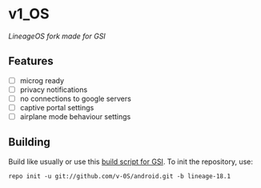 v1_OS 
===========
_LineageOS fork made for GSI_


Features
-----------------
- [ ] microg ready
- [ ] privacy notifications
- [ ] no connections to google servers
- [ ] captive portal settings
- [ ] airplane mode behaviour settings

Building
------------------
Build like usually or use this [build script for GSI](https://github.com/AndyCGYan/lineage_build_unified).
To init the repository, use:

`repo init -u git://github.com/v-0S/android.git -b lineage-18.1`

